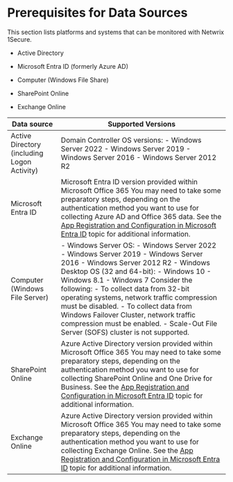 # Prerequisites for Data Sources

This section lists platforms and systems that can be monitored with Netwrix 1Secure.

- Active Directory

- Microsoft Entra ID (formerly Azure AD)

- Computer (Windows File Share)
- SharePoint Online
- Exchange Online

| Data source                                 | Supported Versions                                                                                                                                                                                                                                                                                                                                                                                                                                                         |
| ------------------------------------------- | -------------------------------------------------------------------------------------------------------------------------------------------------------------------------------------------------------------------------------------------------------------------------------------------------------------------------------------------------------------------------------------------------------------------------------------------------------------------------- |
| Active Directory (including Logon Activity) | Domain Controller OS versions: - Windows Server 2022 - Windows Server 2019 - Windows Server 2016 - Windows Server 2012 R2                                                                                                                                                                                                                                                                                                                                                  |
| Microsoft Entra ID                          | Microsoft Entra ID version provided within Microsoft Office 365 You may need to take some preparatory steps, depending on the authentication method you want to use for collecting Azure AD and Office 365 data. See the [App Registration and Configuration in Microsoft Entra ID](../configuration/entraid/registerconfig.md) topic for additional information.                                                                                                          |
| Computer (Windows File Server)              | - Windows Server OS: - Windows Server 2022 - Windows Server 2019 - Windows Server 2016 - Windows Server 2012 R2 - Windows Desktop OS (32 and 64-bit): - Windows 10 - Windows 8.1 - Windows 7 Consider the following: - To collect data from 32-bit operating systems, network traffic compression must be disabled. - To collect data from Windows Failover Cluster, network traffic compression must be enabled. - Scale-Out File Server (SOFS) cluster is not supported. |
| SharePoint Online                           | Azure Active Directory version provided within Microsoft Office 365 You may need to take some preparatory steps, depending on the authentication method you want to use for collecting SharePoint Online and One Drive for Business. See the [App Registration and Configuration in Microsoft Entra ID](../configuration/entraid/registerconfig.md) topic for additional information.                                                                                      |
| Exchange Online                             | Azure Active Directory version provided within Microsoft Office 365 You may need to take some preparatory steps, depending on the authentication method you want to use for collecting Exchange Online. See the [App Registration and Configuration in Microsoft Entra ID](../configuration/entraid/registerconfig.md) topic for additional information.                                                                                                                   |
